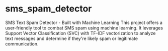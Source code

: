 # sms_spam_detector
SMS Text Spam Detector - Built with Machine Learning
This project offers a user-friendly tool to combat SMS spam using machine learning. It leverages Support Vector Classification (SVC) with TF-IDF vectorization to analyze text messages and determine if they're likely spam or legitimate communication.
